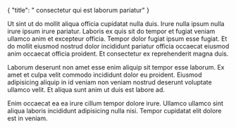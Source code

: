 {
  "title": " consectetur qui est laborum pariatur"
}

Ut sint ut do mollit aliqua officia cupidatat nulla duis. Irure nulla ipsum nulla irure ipsum irure pariatur. Laboris ex quis sit do tempor et fugiat veniam ullamco anim et excepteur officia. Tempor dolor fugiat ipsum esse fugiat. Et do mollit eiusmod nostrud dolor incididunt pariatur officia occaecat eiusmod anim occaecat officia proident. Et consectetur ex reprehenderit magna duis.

Laborum deserunt non amet esse enim aliquip sit tempor esse laborum. Ex amet et culpa velit commodo incididunt dolor eu proident. Eiusmod adipisicing aliquip in id veniam non veniam nostrud deserunt voluptate ullamco velit. Et aliqua sunt anim ut duis est labore ad.

Enim occaecat ea ea irure cillum tempor dolore irure. Ullamco ullamco sint aliqua laboris incididunt adipisicing nulla nisi. Tempor cupidatat elit dolore est in veniam.
